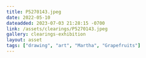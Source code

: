 ```yaml
---
title: P5270143.jpeg
date: 2022-05-10
dateadded: 2023-07-03 21:28:15 -0700
link: /assets/clearings/P5270143.jpeg
gallery: clearings-exhibition
layout: asset
tags: ["drawing", "art", "Martha", "Grapefruits"]
--- 
```

